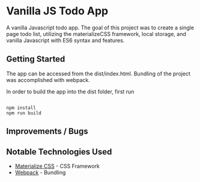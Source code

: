 # Vanilla JS Todo App

A vanilla Javascript todo app. The goal of this project was to create a single page todo list, utilizing the materializeCSS framework, local storage, and vanilla Javascript with ES6 syntax and features.

## Getting Started

The app can be accessed from the dist/index.html. Bundling of the project was accomplished with webpack.

In order to build the app into the dist folder, first run

```

npm install
npm run build

```

## Improvements / Bugs

## Notable Technologies Used

- [Materialize CSS](https://materializecss.com/getting-started.html) - CSS Framework
- [Webpack](https://webpack.js.org/) - Bundling
